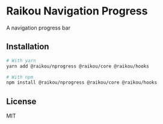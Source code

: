 # Raikou Navigation Progress

A navigation progress bar

## Installation

```bash
# With yarn
yarn add @raikou/nprogress @raikou/core @raikou/hooks

# With npm
npm install @raikou/nprogress @raikou/core @raikou/hooks
```

## License

MIT

